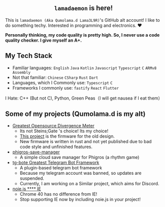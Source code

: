 <h2 align="center"><code>lamadaemon</code> is here! </h1>

This is <code>lamadaemon (Aka Qumolama.d Lama3L9R)</code>'s GitHub alt account! I like to do something techy. Interested in programming and electronics. ❤️

**Personally thinking, my code quality is pretty high. So, I never use a code quality checker. I give myself an A+.**

## My Tech Stack

+ Familiar languages: `English` `Java` `Kotlin` `Javascript` `Typescript` `C` `ARMv8 Assembly`
+ Not that familiar: `Chinese` `CSharp` `Rust` `Dart`
+ Languages, which I Commonly use: `Typescript` `C`
+ Frameworks I commonly use: `fastify` `React` `Flutter`

I Hate: C++ (But not C), Python, Green Peas（I will get nausea if I eat them）

## Some of my projects (Qumolama.d is my alt)

+ [Greatest Opensource Divergence Meter](https://github.com/Lama3L9R/divergence-meter)
    - Its not Steins;Gate 's choice! Its my choice!
    - [This project](https://github.com/Lama3L9R/divergence-meter-firmware) is the firmware for the old design.
    - New firmware is written in rust and not yet published due to bad code style and unfinished features.
+ [phigros-save-manager](https://github.com/lamadaemon/phigros-save-manager)
    - A simple cloud save manager for Phigros (a rhythm game)
+ [tg-bote Greatest Telegram Bot Framework](https://github.com/Lama3L9R/tg-bote)
    - A plugin-based telegram bot framework
    - Because my telegram account was banned, so updates are suspended.
    - Currently, I am working on a Similar project, which aims for Discord. 
+ [noie.js **** IE](https://github.com/Lama3L9R/noie.js)
    - Chrome 40 has no difference from IE!
    - Stop supporting IE now by including noie.js in your project!



